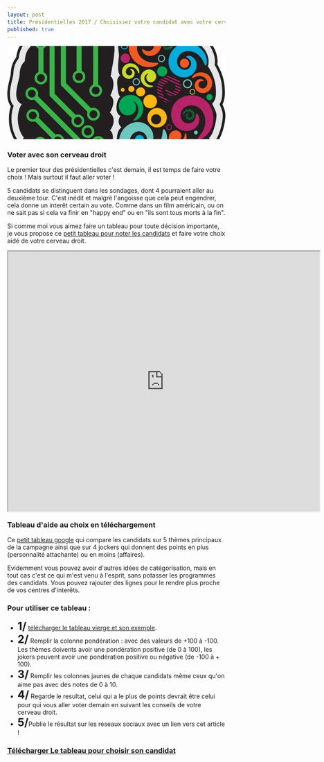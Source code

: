 ```yaml
---
layout: post
title: Présidentielles 2017 / Choisissez votre candidat avec votre cerveau droit !
published: true
---
```


<img src="../images/voter-cerveau-droite.jpg" title="voter avec votre cerveau droit">


### Voter avec son cerveau droit

Le premier tour des présidentielles c'est demain, il est temps de faire votre choix ! Mais surtout il faut aller voter !

5 candidats se distinguent dans les sondages, dont 4 pourraient aller au deuxième tour. C'est inédit et malgré l'angoisse que cela peut engendrer, cela donne un interêt certain au vote. Comme dans un film américain, ou on ne sait pas si cela va finir en "happy end" ou en "ils sont tous morts à la fin".

Si comme moi vous aimez faire un tableau pour toute décision importante, je vous propose ce [petit tableau pour noter les candidats](https://docs.google.com/spreadsheets/d/1avymKG7vyfZQl8s51nZjbOAR0Z4nttZPxDtMkeXkqKo/edit#gid=1896097280) et faire votre choix aidé de votre cerveau droit.

<div style="width:720px; height: 600px;">
<iframe src="https://docs.google.com/spreadsheets/d/1avymKG7vyfZQl8s51nZjbOAR0Z4nttZPxDtMkeXkqKo/pubhtml?gid=0&amp;single=true&amp;widget=true&amp;headers=false" style="display: block; width: 100%; height: 100%;"></iframe>
</div>

### Tableau d'aide au choix en téléchargement

Ce [petit tableau google](https://docs.google.com/spreadsheets/d/1avymKG7vyfZQl8s51nZjbOAR0Z4nttZPxDtMkeXkqKo/edit#gid=1896097280) qui compare les candidats sur 5 thèmes principaux de la campagne ainsi que sur 4 jockers qui donnent des points en plus (personnalité attachante) ou en moins (affaires).

Evidemment vous pouvez avoir d'autres idées de catégorisation, mais en tout cas c'est ce qui m'est venu à l'esprit, sans potasser les programmes des candidats. Vous pouvez rajouter des lignes pour le rendre plus proche de vos centres d'interêts.

### Pour utiliser ce tableau :

* <strong style="font-size: 25px; font-weight: bold margin-top: 20px;">1/</strong> [télécharger le tableau vierge et son exemple](https://docs.google.com/spreadsheets/d/1avymKG7vyfZQl8s51nZjbOAR0Z4nttZPxDtMkeXkqKo/edit#gid=1896097280).
* <strong style="font-size: 25px; font-weight: bold margin-top: 20px;">2/</strong> Remplir la colonne pondération :
avec des valeurs de +100 à -100. Les thèmes doivents avoir une pondération positive (de 0 à 100), les jokers peuvent avoir une pondération positive ou négative (de -100 à + 100).
* <strong style="font-size: 25px; font-weight: bold margin-top: 20px;">3/</strong> Remplir les colonnes jaunes de chaque candidats même ceux qu'on aime pas avec des notes de 0 à 10.
* <strong style="font-size: 25px; font-weight: bold margin-top: 20px;">4/</strong> Regarde le resultat, celui qui a le plus de points devrait être celui pour qui vous aller voter demain en suivant les conseils de votre cerveau droit.
* <strong style="font-size: 25px; font-weight: bold margin-top: 20px;">5/</strong>Publie le résultat sur les réseaux sociaux avec un lien vers cet article !



### [Télécharger Le tableau pour choisir son candidat](https://docs.google.com/spreadsheets/d/1avymKG7vyfZQl8s51nZjbOAR0Z4nttZPxDtMkeXkqKo/edit#gid=1896097280)
